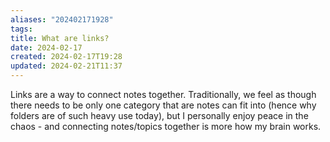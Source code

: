 ```yaml
---
aliases: "202402171928"
tags: 
title: What are links?
date: 2024-02-17
created: 2024-02-17T19:28
updated: 2024-02-21T11:37
---
```

Links are a way to connect notes together. Traditionally, we feel as though there needs to be only one category that are notes can fit into (hence why folders are of such heavy use today), but I personally enjoy peace in the chaos - and connecting notes/topics together is more how my brain works.
